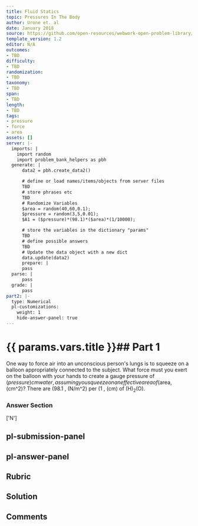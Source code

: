 ```yaml
---
title: Fluid Statics
topic: Pressures In The Body
author: Urone et. al
date: January 2018
source: https://github.com/open-resources/webwork-open-problem-library/tree/master/Contrib/BrockPhysics/College_Physics_Urone/11.Fluid_Statics/NU_U17-11-09-003.pg
template_version: 1.2
editor: N/A
outcomes:
- TBD
difficulty:
- TBD
randomization:
- TBD
taxonomy:
- TBD
span:
- TBD
length:
- TBD
tags:
- pressure
- force
- area
assets: []
server: |-
  imports: |
    import random
    import problem_bank_helpers as pbh
  generate: |
      data2 = pbh.create_data2()

      # define or load names/items/objects from server files
      TBD
      # store phrases etc
      TBD
      # Randomize Variables
      $area = random(40,60,0.1);
      $pressure = random(3,5,0.01);
      $A1 = ($pressure)*(98.1)*($area)*(1/10000);

      # store the variables in the dictionary "params"
      TBD
      # define possible answers
      TBD
      # Update the data object with a new dict
      data.update(data2)
      prepare: |
      pass
  parse: |
      pass
  grade: |
      pass
part2: |-
  type: Numerical
  pl-customizations:
    weight: 1
    hide-answer-panel: true
---
```


# {{ params.vars.title }}## Part 1 
One way to force air into an unconscious person's lungs is to squeeze on a balloon appropriately connected to the subject. What force must you exert on the balloon with your hands to create a gauge pressure of ($pressure) cm water, assuming you squeeze on an effective area of ($area, (cm^2)? There are (98.1 , (N/m^2) per (1 , (cm) of (H)<sub>2</sub>(O). 


### Answer Section 
['N']

## pl-submission-panel 


## pl-answer-panel 


## Rubric 


## Solution 


## Comments 


